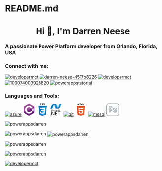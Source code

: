 # README.md

<h1 align="center">Hi 👋, I'm Darren Neese</h1>

<h3 background-color:"#e5e5e5">A passionate Power Platform developer from Orlando, Florida, USA</h3>

<h3 align="left">Connect with me:</h3>
<p align="left">
    <a href="https://twitter.com/developermct" target="blank"><img align="center" src="https://raw.githubusercontent.com/rahuldkjain/github-profile-readme-generator/master/src/images/icons/Social/twitter.svg" alt="developermct" height="30" width="40" /></a>
    <a href="https://linkedin.com/in/darren-neese-4517b8226" target="blank"><img align="center" src="https://raw.githubusercontent.com/rahuldkjain/github-profile-readme-generator/master/src/images/icons/Social/linked-in-alt.svg" alt="darren-neese-4517b8226" height="30" width="40" /></a>
    <a href="https://stackoverflow.com/users/developermct" target="blank"><img align="center" src="https://raw.githubusercontent.com/rahuldkjain/github-profile-readme-generator/master/src/images/icons/Social/stack-overflow.svg" alt="developermct" height="30" width="40" /></a>
    <a href="https://fb.com/100074003928820" target="blank"><img align="center" src="https://raw.githubusercontent.com/rahuldkjain/github-profile-readme-generator/master/src/images/icons/Social/facebook.svg" alt="100074003928820" height="30" width="40" /></a>
    <a href="https://www.youtube.com/c/powerappstutorial" target="blank"><img align="center" src="https://raw.githubusercontent.com/rahuldkjain/github-profile-readme-generator/master/src/images/icons/Social/youtube.svg" alt="powerappstutorial" height="30" width="40" /></a>
</p>

<h3 align="left">Languages and Tools:</h3>
<p align="left"> 
    <a href="https://azure.microsoft.com/en-us/" target="_blank" rel="noreferrer"><img src="https://www.vectorlogo.zone/logos/microsoft_azure/microsoft_azure-icon.svg" alt="azure" width="40" height="40"/></a>
    <a href="https://www.w3schools.com/cs/" target="_blank" rel="noreferrer"><img src="https://raw.githubusercontent.com/devicons/devicon/master/icons/csharp/csharp-original.svg" alt="csharp" width="40" height="40"/></a>
    <a href="https://www.w3schools.com/css/" target="_blank" rel="noreferrer"><img src="https://raw.githubusercontent.com/devicons/devicon/master/icons/css3/css3-original-wordmark.svg" alt="css3" width="40" height="40"/></a>
    <a href="https://dotnet.microsoft.com/" target="_blank" rel="noreferrer"><img src="https://raw.githubusercontent.com/devicons/devicon/master/icons/dot-net/dot-net-original-wordmark.svg" alt="dotnet" width="40" height="40"/></a>
    <a href="https://git-scm.com/" target="_blank" rel="noreferrer"><img src="https://www.vectorlogo.zone/logos/git-scm/git-scm-icon.svg" alt="git" width="40" height="40"/></a>
    <a href="https://www.w3.org/html/" target="_blank" rel="noreferrer"><img src="https://raw.githubusercontent.com/devicons/devicon/master/icons/html5/html5-original-wordmark.svg" alt="html5" width="40" height="40"/></a>
    <a href="https://www.microsoft.com/en-us/sql-server" target="_blank" rel="noreferrer"><img src="https://www.svgrepo.com/show/303229/microsoft-sql-server-logo.svg" alt="mssql" width="40" height="40"/></a>
    <a href="https://www.photoshop.com/en" target="_blank" rel="noreferrer"><img src="https://raw.githubusercontent.com/devicons/devicon/master/icons/photoshop/photoshop-line.svg" alt="photoshop" width="40" height="40"/> </a>
</p>

<p align="left"><img src="https://komarev.com/ghpvc/?username=powerappsdarren&label=Profile%20views&color=0e75b6&style=plastic" alt="powerappsdarren" /> </p>

<p><img align="left" src="https://github-readme-stats.vercel.app/api/top-langs?username=powerappsdarren&show_icons=true&locale=en&layout=compact" alt="powerappsdarren" /></p>

<p>&nbsp;<img align="center" src="https://github-readme-stats.vercel.app/api?username=powerappsdarren&show_icons=true&locale=en" alt="powerappsdarren" /></p>

<p><img align="center" src="https://github-readme-streak-stats.herokuapp.com/?user=powerappsdarren&" alt="powerappsdarren" /></p>

<p align="left"> <a href="https://github.com/ryo-ma/github-profile-trophy"><img src="https://github-profile-trophy.vercel.app/?username=powerappsdarren" alt="powerappsdarren" /></a> </p>

<p align="left"> <a href="https://twitter.com/developermct" target="blank"><img src="https://img.shields.io/twitter/follow/developermct?logo=twitter&style=plastic" alt="developermct" /></a> </p>
